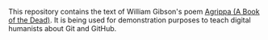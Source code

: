 This repository contains the text of William Gibson's poem [Agrippa (A Book of the Dead)](https://en.wikipedia.org/wiki/Agrippa_(A_Book_of_the_Dead)). It is being used for demonstration purposes to teach digital humanists about Git and GitHub.
